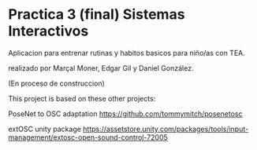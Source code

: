 # Practica 3 (final) Sistemas Interactivos

Aplicacion para entrenar rutinas y habitos basicos para niño/as con TEA.

realizado por Marçal Moner, Edgar Gil y Daniel González.





(En proceso de construccion)





This project is based on these other projects: 

PoseNet to OSC adaptation
https://github.com/tommymitch/posenetosc 

extOSC unity package
https://assetstore.unity.com/packages/tools/input-management/extosc-open-sound-control-72005
